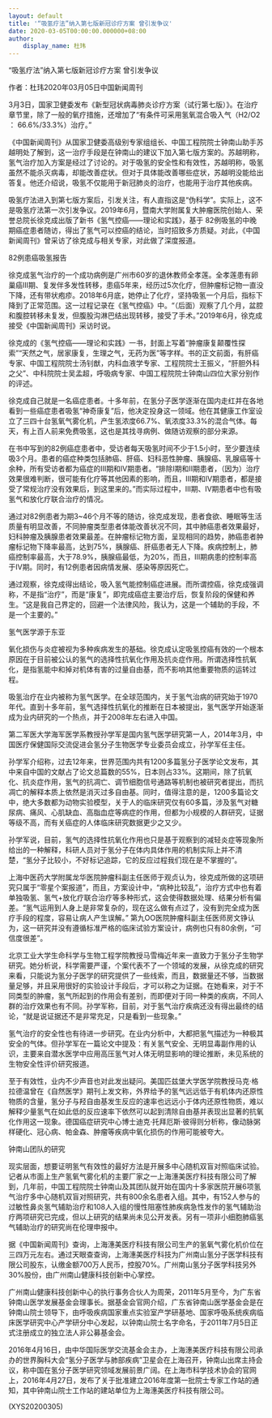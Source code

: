 ```yaml
---
layout: default
title: '“吸氢疗法”纳入第七版新冠诊疗方案 曾引发争议'
date: 2020-03-05T00:00:00.000000+08:00
author:
    display_name: 杜玮
---
```


“吸氢疗法”纳入第七版新冠诊疗方案 曾引发争议

作者：杜玮2020年03月05日中国新闻周刊

3月3日，国家卫健委发布《新型冠状病毒肺炎诊疗方案（试行第七版）》。在治疗章节里，除了一般的氧疗措施，还增加了“有条件可采用氢氧混合吸入气（H2/O2 ： 66.6%/33.3%）治疗。”

《中国新闻周刊》从国家卫健委高级别专家组组长、中国工程院院士钟南山助手苏越明处了解到，这一治疗手段是在钟南山的建议下加入第七版方案的。苏越明称，氢气治疗加入方案是经过了讨论的。对于吸氢的安全性和有效性，苏越明称，吸氢虽然不能杀灭病毒，却能改善症状。但对于具体能改善哪些症状，苏越明没能给出答复。他还介绍说，吸氢不仅能用于新冠肺炎的治疗，也能用于治疗其他疾病。

吸氢疗法进入到第七版方案后，引发关注，有人直指这是“伪科学”。实际上，这不是吸氢疗法第一次引发争议。2019年6月，暨南大学附属复大肿瘤医院创始人、荣誉总院长徐克成出版了新书《氢气控癌——理论和实践》，基于 82例吸氢的中晚期癌症患者随访，得出了氢气可以控癌的结论，当时招致多方质疑。对此，《中国新闻周刊》曾采访了徐克成与相关专家，对此做了深度报道。

82例患癌吸氢报告

徐克成氢气治疗的一个成功病例是广州市60岁的退休教师全孝莲。全孝莲患有卵巢癌III期、复发伴多发性转移，患癌5年来，经历过5次化疗，但肿瘤标记物一直没下降，还有带状疱疹。2018年6月底，她停止了化疗，坚持吸氢一个月后，指标下降到了正常范围。这一过程记录在《氢气控癌》中。“（后面）观察了几个月，盆腔和腹腔转移未复发，但腹股沟淋巴结出现转移，接受了手术。”2019年6月，徐克成接受《中国新闻周刊》采访时说。

徐克成的《氢气控癌——理论和实践》一书，封面上写着“肿瘤康复颠覆性探索”“天然之气，居家康复，生理之气，无药为医”等字样。书的正文前面，有肝癌专家、中国工程院院士汤钊猷，内科血液学专家、工程院院士王振义，“肝胆外科之父”、中科院院士吴孟超，呼吸病专家、中国工程院院士钟南山四位大家分别作的评述。

徐克成自己就是一名癌症患者。十多年前，在氢分子医学逐渐在国内走红并在各地看到一些癌症患者吸氢“神奇康复”后，他决定投身这一领域。他在其健康工作室设立了三四十台氢氧气雾化机，产生氢浓度66.7%、氧浓度33.3%的混合气体。每天，有上百人前来免费吸氢，这也是其找寻病例、做随访观察的部分来源。

在书中写到的82例癌症患者中，受访者每天吸氢时间不少于1.5小时，至少要连续吸3个月。患者的癌症种类包括肺癌、肝癌、妇科恶性肿瘤、胰腺癌、乳腺癌等十余种，所有受访者都为癌症的III期和IV期患者。“排除I期和II期患者，（因为）治疗效果很难判断，很可能有化疗等其他因素的影响，而且，III期和IV期患者，都是接受了常规治疗没有效果后，到这里来的。”而实际过程中，III期、IV期患者中也有吸氢气和放化疗联合治疗的情况。

通过对82例患者为期3~46个月不等的随访，徐克成发现，患者食欲、睡眠等生活质量有明显改善，不同肿瘤类型患者体能改善状况不同，其中肺癌患者效果最好，妇科肿瘤及胰腺患者效果最差。在肿瘤标记物方面，呈现相同的趋势，肺癌患者肿瘤标记物下降率最高，达到75%，胰腺癌、肝癌患者无人下降。疾病控制上，肺癌控制率最高，大于78.9%，胰腺癌最低，为20%，而且，III期病患的控制率高于IV期。同时，有12例患者因病情发展、感染等原因死亡。

通过观察，徐克成得出结论，吸入氢气能控制癌症进展。而所谓控癌，徐克成强调称，不是指“治疗”，而是“康复”，即完成癌症主要治疗后，恢复阶段的保健和养生。“这是我自己界定的，回避一个法律风险，我认为，这是一个辅助的手段，不是一个主要的。”

氢气医学源于东亚

氧化损伤与炎症被视为多种疾病发生的基础。徐克成认定吸氢控癌有效的一个根本原因在于目前被公认的氢气的选择性抗氧化作用及抗炎症作用。所谓选择性抗氧化，是指氢能中和掉对机体有害的过量自由基，而不影响其他重要物质的运转过程。

吸氢治疗在业内被称为氢气医学。在全球范围内，关于氢气治病的研究始于1970年代。直到十多年前，氢气选择性抗氧化的推断在日本被提出，氢气医学开始逐渐成为业内研究的一个热点，并于2008年左右进入中国。

第二军医大学海军医学系教授孙学军是国内氢气医学研究第一人，2014年3月，中国医疗保健国际交流促进会氢分子生物医学专业委员会成立，孙学军任主任。

孙学军介绍称，过去12年来，世界范围内共有1200多篇氢分子医学论文发布，其中来自中国的文献占了论文总篇数的55%，日本则占33%。这期间，除了抗氧化、抗炎症作用，氢气的抗凋亡、调节细胞信号通路等机制也被研究者提出，而抗凋亡的解释本质上依然是消灭过多自由基。同时，值得注意的是，1200多篇论文中，绝大多数都为动物实验模型，关于人的临床研究仅有60多篇，涉及氢气对糖尿病、痛风、心肌缺血、高脂血症等病症的作用，但都为小规模的人群研究，证据等级不高，而有关癌症的人体临床研究数据更少之又少。

孙学军说，目前，氢气的选择性抗氧化作用也只是基于观察到的减轻炎症等现象所给出的一种解释，科研人员对于氢分子在体内具体作用的机制实际上并不清楚，“氢分子比较小，不好标记追踪，它的反应过程我们现在是不掌握的”。

上海中医药大学附属龙华医院肿瘤科副主任医师于观贞认为，徐克成所做的这项研究只属于“零星个案报道”，而且，方案设计中，“病种比较乱”，治疗方式中也有着单独吸氢、氢气+放化疗联合治疗等多种形式，这会使得数据处理、结果分析有偏差。“氢气运用到人身上是非常复杂的，现在这么做有点过了，没有到完全成为医疗手段的程度，容易让病人产生误解。” 第九OO医院肿瘤科副主任医师房文铮认为，这一研究并没有遵循标准严格的临床试验方案设计，病例也只有80余例，“可信度很差”。

北京工业大学生命科学与生物工程学院教授马雪梅近年来一直致力于氢分子生物学研究。她分析说，科学需要严谨，个案代表不了一个领域的发展，从徐克成的研究来看，只能说为氢分子医学的研究提供了一些线索，而且，数据量还不够，当数据量足够，并且采用很好的实验设计手段后，才可以称之为证据。在她看来，对于不同类型的肿瘤，氢气所起到的作用会有差别，而即便对于同一种类的疾病，不同人群的治疗效果也有不同。孙学军称，目前，对于氢气治疗疾病还没有得出最终的结论，“就是说证据还不是非常充足，只是看到一些现象。”

氢气治疗的安全性也有待进一步研究。在业内分析中，大都把氢气描述为一种极其安全的气体。但孙学军在一篇论文中提及：有关氢气安全、无明显毒副作用的认识，主要来自潜水医学中应用高压氢气对人体无明显影响的理论推断，未见系统的生物安全性评价研究报道。

至于有效性，业内不少声音也对此发出疑问。美国匹兹堡大学医学院教授马克·格拉德温曾在《自然医学》期刊上发文称，外界给予的氢气远远低于有机体内还原性物质的含量，氢分子与羟自由基发生反应的速率也远远小于体内还原性物质，难以解释少量氢气在如此低的反应速率下依然可以起到清除自由基并表现出显著的抗氧化作用这一现象。德国癌症研究中心博士迪克·托拜厄斯·彼得则分析称，像动脉粥样硬化、冠心病、帕金森、肿瘤等疾病中氧化损伤的作用可能被夸大。

钟南山团队的研究

现实层面，想要证明氢气有效性的最好方法是开展多中心随机双盲对照临床试验。记者从市面上生产氢氧气雾化机的主要厂家之一上海潓美医疗科技有限公司了解到，几年前，中国工程院院士钟南山及其团队就开始在国内十多家医院开展6项氢气治疗多中心随机双盲对照研究，共有800余名患者入组。其中，有152人参与的过敏性鼻炎氢气辅助治疗和108人入组的慢性阻塞性肺疾病急性发作的氢气辅助治疗两项研究已完成，但以上研究的结果尚未见公开发表。另有一项非小细胞肺癌氢气辅助治疗的研究尚在伦理申报中。

据《中国新闻周刊》查询，上海潓美医疗科技有限公司生产的氢氧气雾化机价位在三四万元左右。通过天眼查查询，上海潓美医疗科技为广州南山氢分子医学科技有限公司股东，认缴金额700万人民币，控股70%。广州南山氢分子医学科技另外30%股份，由广州南山健康科技创新中心掌控。

广州南山健康科技创新中心的执行事务合伙人为周荣，2011年5月至今，为广东省钟南山医学发展基金会理事长。据基金会官网介绍，广东省钟南山医学基金会是在钟南山院士领导下，由呼吸疾病国家重点实验室产学研基地、国家呼吸系统疾病临床医学研究中心产学研分中心发起，以钟南山院士名字命名，于2011年7月5日正式注册成立的独立法人非公募基金会。

2016年4月16日，由中华国际医学交流基金会主办，上海潓美医疗科技有限公司承办的世界胸科大会“氢分子医学与肺部疾病”卫星会在上海召开，钟南山出席主持会议，称中国在氢分子医学研究领域发展前景广阔。在上海市科学技术协会的官网上，2016年4月27日，发布了关于批准建立2016年度第一批院士专家工作站的通知，其中钟南山院士工作站的建站单位为上海潓美医疗科技有限公司。

(XYS20200305)


